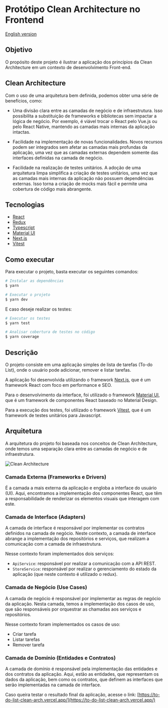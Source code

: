 # Protótipo Clean Architecture no Frontend

[English version](README.md)

## Objetivo

O propósito deste projeto é ilustrar a aplicação dos princípios da Clean Architecture em um contexto de desenvolvimento Front-end.

## Clean Architecture

Com o uso de uma arquitetura bem definida, podemos obter uma série de benefícios, como:

- Uma divisão clara entre as camadas de negócio e de infraestrutura. Isso possibilita a substituição de frameworks e bibliotecas sem impactar a lógica de negócio. Por exemplo, é viável trocar o React pelo Vue.js ou pelo React Native, mantendo as camadas mais internas da aplicação intactas.

- Facilidade na implementação de novas funcionalidades. Novos recursos podem ser integrados sem afetar as camadas mais profundas da aplicação, uma vez que as camadas externas dependem somente das interfaces definidas na camada de negócio.

- Facilidade na realização de testes unitários. A adoção de uma arquitetura limpa simplifica a criação de testes unitários, uma vez que as camadas mais internas da aplicação não possuem dependências externas. Isso torna a criação de mocks mais fácil e permite uma cobertura de código mais abrangente.

## Tecnologias

- [React](https://pt-br.reactjs.org/)
- [Redux](https://redux.js.org/)
- [Typescript](https://www.typescriptlang.org/)
- [Material UI](https://material-ui.com/pt/)
- [Next.js](https://nextjs.org/)
- [Vitest](https://vitest.dev/)

## Como executar

Para executar o projeto, basta executar os seguintes comandos:

```bash
# Instalar as dependências
$ yarn

# Executar o projeto
$ yarn dev
```

E caso deseje realizar os testes:

```bash
# Executar os testes
$ yarn test

# Analisar cobertura de testes no código
$ yarn coverage
```

## Descrição

O projeto consiste em uma aplicação simples de lista de tarefas (To-do List), onde o usuário pode adicionar, remover e listar tarefas.

A aplicação foi desenvolvida utilizando o framework [Next.js](https://nextjs.org/), que é um framework React com foco em performance e SEO.

Para o desenvolvimento da interface, foi utilizado o framework [Material UI](https://material-ui.com/pt/), que é um framework de componentes React baseado no Material Design.

Para a execução dos testes, foi utilizado o framework [Vitest](https://vitest.dev/), que é um framework de testes unitários para Javascript.

## Arquitetura

A arquitetura do projeto foi baseada nos conceitos de Clean Architecture, onde temos uma separação clara entre as camadas de negócio e de infraestrutura.

![Clean Architecture](https://miro.medium.com/v2/resize:fit:1400/0*iU9Ks05_GTtGh6zV.jpg)

### Camada Externa (Frameworks e Drivers)

É a camada a mais externa da aplicação e engloba a interface do usuário (UI). Aqui, encontramos a implementação dos componentes React, que têm a responsabilidade de renderizar os elementos visuais que interagem com este.

### Camada de Interface (Adapters)

A camada de interface é responsável por implementar os contratos definidos na camada de negócio. Neste contexto, a camada de interface abrange a implementação dos repositórios e serviços, que realizam a comunicação com a camada de infraestrutura.

Nesse contexto foram implementados dois serviços:

- `ApiService`: responsável por realizar a comunicação com a API REST.
- `StoreService`: responsável por realizar o gerenciamento do estado da aplicação (que neste contexto é utilizado o redux).
  
### Camada de Negócio (Use Cases)

A camada de negócio é responsável por implementar as regras de negócio da aplicação. Nesta camada, temos a implementação dos casos de uso, que são responsáveis por orquestrar as chamadas aos serviços e repositórios.

Nesse contexto foram implementados os casos de uso:

- Criar tarefa
- Listar tarefas
- Remover tarefa

### Camada de Domínio (Entidades e Contratos)

A camada de domínio é responsável pela implementação das entidades e dos contratos da aplicação. Aqui, estão as entidades, que representam os dados da aplicação, bem como os contratos, que definem as interfaces que serão implementadas na camada de interface.

Caso queira testar o resultado final da aplicação, acesse o link: [https://to-do-list-clean-arch.vercel.app/](https://to-do-list-clean-arch.vercel.app/)
